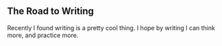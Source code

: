 ## The Road to Writing

Recently I found writing is a pretty cool thing. I hope by writing I can think more, and practice more.
